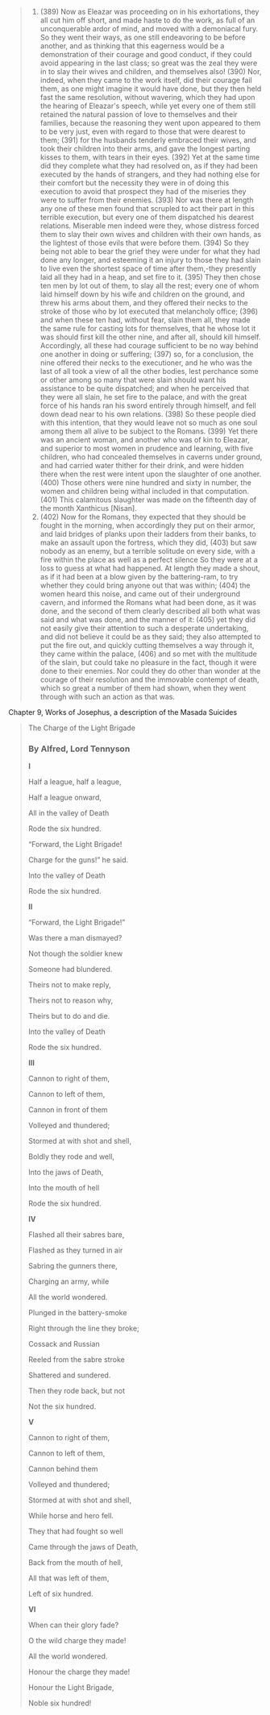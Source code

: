 

>1. (389) Now as Eleazar was proceeding on in his exhortations, they all cut him off short, and made haste to do the work, as full of an unconquerable ardor of mind, and moved with a demoniacal fury. So they went their ways, as one still endeavoring to be before another, and as thinking that this eagerness would be a demonstration of their courage and good conduct, if they could avoid appearing in the last class; so great was the zeal they were in to slay their wives and children, and themselves also! (390) Nor, indeed, when they came to the work itself, did their courage fail them, as one might imagine it would have done, but they then held fast the same resolution, without wavering, which they had upon the hearing of Eleazar's speech, while yet every one of them still retained the natural passion of love to themselves and their families, because the reasoning they went upon appeared to them to be very just, even with regard to those that were dearest to them; (391) for the husbands tenderly embraced their wives, and took their children into their arms, and gave the longest parting kisses to them, with tears in their eyes. (392) Yet at the same time did they complete what they had resolved on, as if they had been executed by the hands of strangers, and they had nothing else for their comfort but the necessity they were in of doing this execution to avoid that prospect they had of the miseries they were to suffer from their enemies. (393) Nor was there at length any one of these men found that scrupled to act their part in this terrible execution, but every one of them dispatched his dearest relations. Miserable men indeed were they, whose distress forced them to slay their own wives and children with their own hands, as the lightest of those evils that were before them. (394) So they being not able to bear the grief they were under for what they had done any longer, and esteeming it an injury to those they had slain to live even the shortest space of time after them,-they presently laid all they had in a heap, and set fire to it. (395) They then chose ten men by lot out of them, to slay all the rest; every one of whom laid himself down by his wife and children on the ground, and threw his arms about them, and they offered their necks to the stroke of those who by lot executed that melancholy office; (396) and when these ten had, without fear, slain them all, they made the same rule for casting lots for themselves, that he whose lot it was should first kill the other nine, and after all, should kill himself. Accordingly, all these had courage sufficient to be no way behind one another in doing or suffering; (397) so, for a conclusion, the nine offered their necks to the executioner, and he who was the last of all took a view of all the other bodies, lest perchance some or other among so many that were slain should want his assistance to be quite dispatched; and when he perceived that they were all slain, he set fire to the palace, and with the great force of his hands ran his sword entirely through himself, and fell down dead near to his own relations. (398) So these people died with this intention, that they would leave not so much as one soul among them all alive to be subject to the Romans. (399) Yet there was an ancient woman, and another who was of kin to Eleazar, and superior to most women in prudence and learning, with five children, who had concealed themselves in caverns under ground, and had carried water thither for their drink, and were hidden there when the rest were intent upon the slaughter of one another. (400) Those others were nine hundred and sixty in number, the women and children being withal included in that computation. (401) This calamitous slaughter was made on the fifteenth day of the month Xanthicus [Nisan].
>2. (402) Now for the Romans, they expected that they should be fought in the morning, when accordingly they put on their armor, and laid bridges of planks upon their ladders from their banks, to make an assault upon the fortress, which they did, (403) but saw nobody as an enemy, but a terrible solitude on every side, with a fire within the place as well as a perfect silence So they were at a loss to guess at what had happened. At length they made a shout, as if it had been at a blow given by the battering-ram, to try whether they could bring anyone out that was within; (404) the women heard this noise, and came out of their underground cavern, and informed the Romans what had been done, as it was done, and the second of them clearly described all both what was said and what was done, and the manner of it: (405) yet they did not easily give their attention to such a desperate undertaking, and did not believe it could be as they said; they also attempted to put the fire out, and quickly cutting themselves a way through it, they came within the palace, (406) and so met with the multitude of the slain, but could take no pleasure in the fact, though it were done to their enemies. Nor could they do other than wonder at the courage of their resolution and the immovable contempt of death, which so great a number of them had shown, when they went through with such an action as that was.

Chapter 9, Works of Josephus, a description of the Masada Suicides

> The Charge of the Light Brigade
>
> ### By Alfred, Lord Tennyson
>
> **I**
>
> Half a league, half a league,
>
> Half a league onward,
>
> All in the valley of Death
>
>    Rode the six hundred.
>
> “Forward, the Light Brigade!
>
> Charge for the guns!” he said.
>
> Into the valley of Death
>
>    Rode the six hundred.
>
> **II**
>
> “Forward, the Light Brigade!”
>
> Was there a man dismayed?
>
> Not though the soldier knew
>
>    Someone had blundered.
>
>    Theirs not to make reply,
>
>    Theirs not to reason why,
>
>    Theirs but to do and die.
>
>    Into the valley of Death
>
>    Rode the six hundred.
>
> **III**
>
> Cannon to right of them,
>
> Cannon to left of them,
>
> Cannon in front of them
>
>    Volleyed and thundered;
>
> Stormed at with shot and shell,
>
> Boldly they rode and well,
>
> Into the jaws of Death,
>
> Into the mouth of hell
>
>    Rode the six hundred.
>
> **IV**
>
> Flashed all their sabres bare,
>
> Flashed as they turned in air
>
> Sabring the gunners there,
>
> Charging an army, while
>
>    All the world wondered.
>
> Plunged in the battery-smoke
>
> Right through the line they broke;
>
> Cossack and Russian
>
> Reeled from the sabre stroke
>
>    Shattered and sundered.
>
> Then they rode back, but not
>
>    Not the six hundred.
>
> **V**
>
> Cannon to right of them,
>
> Cannon to left of them,
>
> Cannon behind them
>
>    Volleyed and thundered;
>
> Stormed at with shot and shell,
>
> While horse and hero fell.
>
> They that had fought so well
>
> Came through the jaws of Death,
>
> Back from the mouth of hell,
>
> All that was left of them,
>
>    Left of six hundred.
>
> **VI**
>
> When can their glory fade?
>
> O the wild charge they made!
>
>    All the world wondered.
>
> Honour the charge they made!
>
> Honour the Light Brigade,
>
>    Noble six hundred!